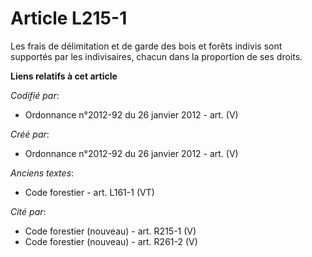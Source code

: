 # Article L215-1

Les frais de délimitation et de garde des bois et forêts indivis sont supportés par les indivisaires, chacun dans la
proportion de ses droits.

**Liens relatifs à cet article**

_Codifié par_:

  - Ordonnance n°2012-92 du 26 janvier 2012 - art. (V)

_Créé par_:

  - Ordonnance n°2012-92 du 26 janvier 2012 - art. (V)

_Anciens textes_:

  - Code forestier - art. L161-1 (VT)

_Cité par_:

  - Code forestier (nouveau) - art. R215-1 (V)
  - Code forestier (nouveau) - art. R261-2 (V)
